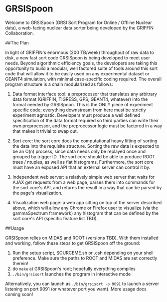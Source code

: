 GRSISpoon
=========

Welcome to GRSISpoon (GRSI Sort Program for Online / Offline Nuclear data), a web-facing nuclear data sorter being developed by the GRIFFIN Collaboration.

##The Plan

In light of GRIFFIN's enormous (200 TB/week) throughput of raw data to disk, a new fast sort code GRSISpoon is being developed to meet user needs.  Beyond algorithmic efficiency goals, the developers are taking this opportunity to build a modular, well factored suite of tools around this sort code that will allow it to be easily used on any experimental dataset or GEANT4 simulation, with minimal case-specific coding required.  The overall program structure is a chain modularized as follows:

1.  Data format interface tool: a preprocessor that translates any arbitrary data format (GRIFFIN, TIGRESS, GPS, GEANT4, whatever) into the format needed by GRSISpoon.  This is the ONLY piece of experiment specific code; everything downstream from here must be strictly experiment agnostic.  Developers must produce a well defined specification of the data format required so third parties can write their own preprocessor, and the preprocessor logic must be factored in a way that makes it trivial to swap out.

2.  Sort core: the sort core does the computational heavy lifting of sorting the data into the requisite structure.  Sorting the raw data is expected to be an O(n) process, since data needs only be replayed once and grouped by trigger ID.  The sort core should be able to produce ROOT trees / ntuples, as well as flat histograms.  Furthermore, the sort core must have an exposed API that an external server can control it by.

3.  Independent web server: a relatively simple web server that waits for AJAX get requests from a web page, parses them into commands for the sort core's API, and returns the result in a way that can be parsed by the page's visualization.  

4.  Visualization web page: a web app sitting on top of the server described above, which will allow any Chrome or Firefox user to visualize (via the gammaSpectrum framework) any histogram that can be defined by the sort core's API (specific feature list TBD).

##Usage

GRSISpoon relies on MIDAS and ROOT (versions TBD).  With them installed and working, follow these steps to get GRSISpoon off the ground:

1. Run the setup script, SOURCEME.sh or .csh depending on your shell preference.  Make sure the paths to ROOT and MIDAS are set correctly therein!
2. do `make` at GRSISpoon's root; hopefully everything compiles
3. `./bin/grsisort` launches the program in interactive mode

Alternatively, you can launch as `./bin/grsisort -p 9091` to launch a server listening on port 9091 (or whatever port you want).  More usage docs coming soon!

